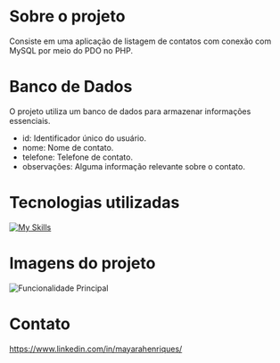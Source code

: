 # Sobre o projeto

Consiste em uma aplicação de listagem de contatos com conexão com MySQL por meio do PDO no PHP.

# Banco de Dados

O projeto utiliza um banco de dados para armazenar informações essenciais.
<p align="center">

 - id: Identificador único do usuário.
 - nome: Nome de contato.
 - telefone: Telefone de contato.
 - observações: Alguma informação relevante sobre o contato.
</p>

# Tecnologias utilizadas

[![My Skills](https://skillicons.dev/icons?i=html,php,bootstrap,css,mysql)](https://skillicons.dev)

# Imagens do projeto

![Funcionalidade Principal](https://github.com/mayarahenriques/agendaprojeto/blob/main/blob/agenda1.png)

# Contato

https://www.linkedin.com/in/mayarahenriques/
